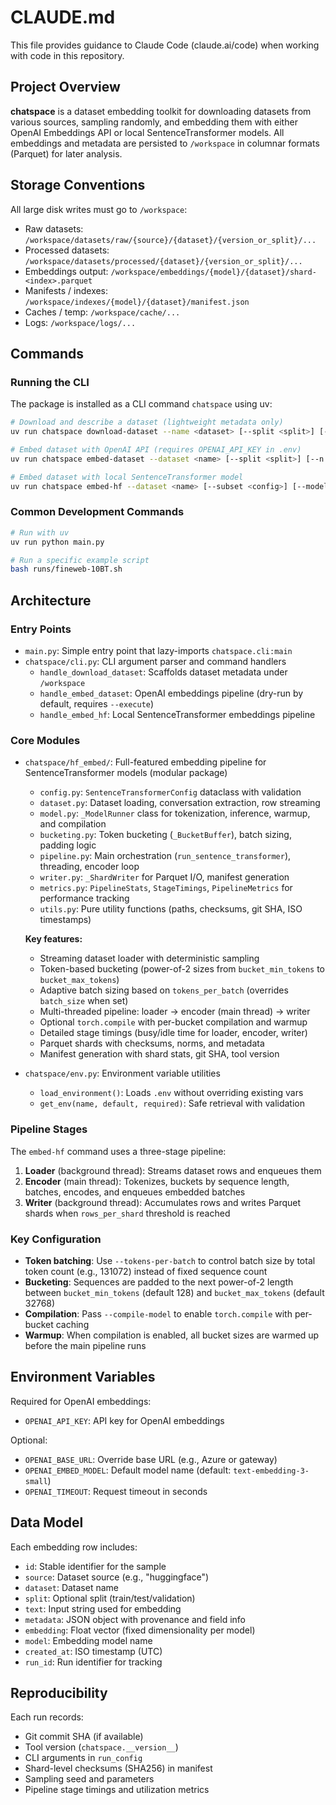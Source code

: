 # CLAUDE.md

This file provides guidance to Claude Code (claude.ai/code) when working with code in this repository.

## Project Overview

**chatspace** is a dataset embedding toolkit for downloading datasets from various sources, sampling randomly, and embedding them with either OpenAI Embeddings API or local SentenceTransformer models. All embeddings and metadata are persisted to `/workspace` in columnar formats (Parquet) for later analysis.

## Storage Conventions

All large disk writes must go to `/workspace`:
- Raw datasets: `/workspace/datasets/raw/{source}/{dataset}/{version_or_split}/...`
- Processed datasets: `/workspace/datasets/processed/{dataset}/{version_or_split}/...`
- Embeddings output: `/workspace/embeddings/{model}/{dataset}/shard-<index>.parquet`
- Manifests / indexes: `/workspace/indexes/{model}/{dataset}/manifest.json`
- Caches / temp: `/workspace/cache/...`
- Logs: `/workspace/logs/...`

## Commands

### Running the CLI

The package is installed as a CLI command `chatspace` using uv:

```bash
# Download and describe a dataset (lightweight metadata only)
uv run chatspace download-dataset --name <dataset> [--split <split>] [--source huggingface]

# Embed dataset with OpenAI API (requires OPENAI_API_KEY in .env)
uv run chatspace embed-dataset --dataset <name> [--split <split>] [--n <count>|--p <fraction>] [--execute]

# Embed dataset with local SentenceTransformer model
uv run chatspace embed-hf --dataset <name> [--subset <config>] [--model <model>] [options...]
```

### Common Development Commands

```bash
# Run with uv
uv run python main.py

# Run a specific example script
bash runs/fineweb-10BT.sh
```

## Architecture

### Entry Points

- `main.py`: Simple entry point that lazy-imports `chatspace.cli:main`
- `chatspace/cli.py`: CLI argument parser and command handlers
  - `handle_download_dataset`: Scaffolds dataset metadata under `/workspace`
  - `handle_embed_dataset`: OpenAI embeddings pipeline (dry-run by default, requires `--execute`)
  - `handle_embed_hf`: Local SentenceTransformer embeddings pipeline

### Core Modules

- `chatspace/hf_embed/`: Full-featured embedding pipeline for SentenceTransformer models (modular package)
  - `config.py`: `SentenceTransformerConfig` dataclass with validation
  - `dataset.py`: Dataset loading, conversation extraction, row streaming
  - `model.py`: `_ModelRunner` class for tokenization, inference, warmup, and compilation
  - `bucketing.py`: Token bucketing (`_BucketBuffer`), batch sizing, padding logic
  - `pipeline.py`: Main orchestration (`run_sentence_transformer`), threading, encoder loop
  - `writer.py`: `_ShardWriter` for Parquet I/O, manifest generation
  - `metrics.py`: `PipelineStats`, `StageTimings`, `PipelineMetrics` for performance tracking
  - `utils.py`: Pure utility functions (paths, checksums, git SHA, ISO timestamps)

  **Key features:**
  - Streaming dataset loader with deterministic sampling
  - Token-based bucketing (power-of-2 sizes from `bucket_min_tokens` to `bucket_max_tokens`)
  - Adaptive batch sizing based on `tokens_per_batch` (overrides `batch_size` when set)
  - Multi-threaded pipeline: loader → encoder (main thread) → writer
  - Optional `torch.compile` with per-bucket compilation and warmup
  - Detailed stage timings (busy/idle time for loader, encoder, writer)
  - Parquet shards with checksums, norms, and metadata
  - Manifest generation with shard stats, git SHA, tool version

- `chatspace/env.py`: Environment variable utilities
  - `load_environment()`: Loads `.env` without overriding existing vars
  - `get_env(name, default, required)`: Safe retrieval with validation

### Pipeline Stages

The `embed-hf` command uses a three-stage pipeline:

1. **Loader** (background thread): Streams dataset rows and enqueues them
2. **Encoder** (main thread): Tokenizes, buckets by sequence length, batches, encodes, and enqueues embedded batches
3. **Writer** (background thread): Accumulates rows and writes Parquet shards when `rows_per_shard` threshold is reached

### Key Configuration

- **Token batching**: Use `--tokens-per-batch` to control batch size by total token count (e.g., 131072) instead of fixed sequence count
- **Bucketing**: Sequences are padded to the next power-of-2 length between `bucket_min_tokens` (default 128) and `bucket_max_tokens` (default 32768)
- **Compilation**: Pass `--compile-model` to enable `torch.compile` with per-bucket caching
- **Warmup**: When compilation is enabled, all bucket sizes are warmed up before the main pipeline runs

## Environment Variables

Required for OpenAI embeddings:
- `OPENAI_API_KEY`: API key for OpenAI embeddings

Optional:
- `OPENAI_BASE_URL`: Override base URL (e.g., Azure or gateway)
- `OPENAI_EMBED_MODEL`: Default model name (default: `text-embedding-3-small`)
- `OPENAI_TIMEOUT`: Request timeout in seconds

## Data Model

Each embedding row includes:
- `id`: Stable identifier for the sample
- `source`: Dataset source (e.g., "huggingface")
- `dataset`: Dataset name
- `split`: Optional split (train/test/validation)
- `text`: Input string used for embedding
- `metadata`: JSON object with provenance and field info
- `embedding`: Float vector (fixed dimensionality per model)
- `model`: Embedding model name
- `created_at`: ISO timestamp (UTC)
- `run_id`: Run identifier for tracking

## Reproducibility

Each run records:
- Git commit SHA (if available)
- Tool version (`chatspace.__version__`)
- CLI arguments in `run_config`
- Shard-level checksums (SHA256) in manifest
- Sampling seed and parameters
- Pipeline stage timings and utilization metrics